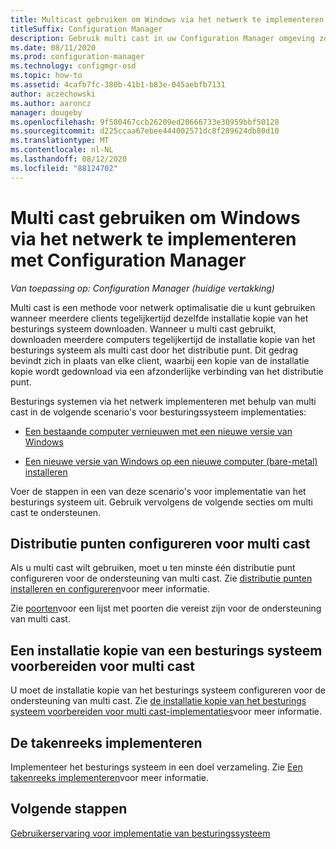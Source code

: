 ```yaml
---
title: Multicast gebruiken om Windows via het netwerk te implementeren
titleSuffix: Configuration Manager
description: Gebruik multi cast in uw Configuration Manager omgeving zodat op meerdere computers tegelijkertijd de installatie kopie van het besturings systeem kan worden gedownload.
ms.date: 08/11/2020
ms.prod: configuration-manager
ms.technology: configmgr-osd
ms.topic: how-to
ms.assetid: 4cafb7fc-380b-41b1-b83e-045aebfb7131
author: aczechowski
ms.author: aaroncz
manager: dougeby
ms.openlocfilehash: 9f580467ccb26209ed20666733e30959bbf50128
ms.sourcegitcommit: d225ccaa67ebee444002571dc8f289624db80d10
ms.translationtype: MT
ms.contentlocale: nl-NL
ms.lasthandoff: 08/12/2020
ms.locfileid: "88124702"
---
```

# <a name="use-multicast-to-deploy-windows-over-the-network-with-configuration-manager"></a>Multi cast gebruiken om Windows via het netwerk te implementeren met Configuration Manager

*Van toepassing op: Configuration Manager (huidige vertakking)*

Multi cast is een methode voor netwerk optimalisatie die u kunt gebruiken wanneer meerdere clients tegelijkertijd dezelfde installatie kopie van het besturings systeem downloaden. Wanneer u multi cast gebruikt, downloaden meerdere computers tegelijkertijd de installatie kopie van het besturings systeem als multi cast door het distributie punt. Dit gedrag bevindt zich in plaats van elke client, waarbij een kopie van de installatie kopie wordt gedownload via een afzonderlijke verbinding van het distributie punt.

Besturings systemen via het netwerk implementeren met behulp van multi cast in de volgende scenario's voor besturingssysteem implementaties:

- [Een bestaande computer vernieuwen met een nieuwe versie van Windows](refresh-an-existing-computer-with-a-new-version-of-windows.md)

- [Een nieuwe versie van Windows op een nieuwe computer (bare-metal) installeren](install-new-windows-version-new-computer-bare-metal.md)

Voer de stappen in een van deze scenario's voor implementatie van het besturings systeem uit. Gebruik vervolgens de volgende secties om multi cast te ondersteunen.

## <a name="configure-distribution-points-for-multicast"></a><a name="BKMK_Configure"></a>Distributie punten configureren voor multi cast

Als u multi cast wilt gebruiken, moet u ten minste één distributie punt configureren voor de ondersteuning van multi cast. Zie [distributie punten installeren en configureren](../../core/servers/deploy/configure/install-and-configure-distribution-points.md#bkmk_config-multicast)voor meer informatie.

Zie [poorten](../../core/plan-design/hierarchy/ports.md#BKMK_PortsClient-DP2)voor een lijst met poorten die vereist zijn voor de ondersteuning van multi cast.

## <a name="prepare-an-os-image-for-multicast"></a>Een installatie kopie van een besturings systeem voorbereiden voor multi cast

U moet de installatie kopie van het besturings systeem configureren voor de ondersteuning van multi cast. Zie [de installatie kopie van het besturings systeem voorbereiden voor multi cast-implementaties](../get-started/manage-operating-system-images.md#BKMK_OSImageMulticast)voor meer informatie.

## <a name="deploy-the-task-sequence"></a><a name="BKMK_Deploy"></a> De takenreeks implementeren

Implementeer het besturings systeem in een doel verzameling. Zie [Een takenreeks implementeren](deploy-a-task-sequence.md)voor meer informatie.

## <a name="next-steps"></a>Volgende stappen

[Gebruikerservaring voor implementatie van besturingssysteem](../understand/user-experience.md)
